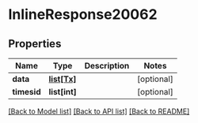 # InlineResponse20062

## Properties
Name | Type | Description | Notes
------------ | ------------- | ------------- | -------------
**data** | [**list[Tx]**](Tx.md) |  | [optional] 
**timesid** | **list[int]** |  | [optional] 

[[Back to Model list]](../README.md#documentation-for-models) [[Back to API list]](../README.md#documentation-for-api-endpoints) [[Back to README]](../README.md)


